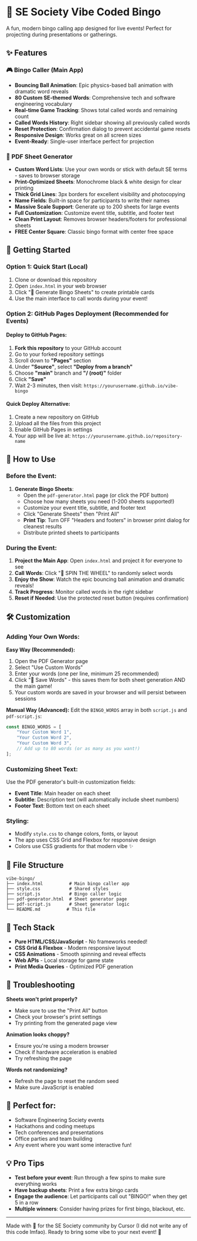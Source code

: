 # 🎯 SE Society Vibe Coded Bingo

A fun, modern bingo calling app designed for live events! Perfect for projecting during presentations or gatherings.

## ✨ Features

### 🎮 Bingo Caller (Main App)
- **Bouncing Ball Animation**: Epic physics-based ball animation with dramatic word reveals
- **80 Custom SE-themed Words**: Comprehensive tech and software engineering vocabulary
- **Real-time Game Tracking**: Shows total called words and remaining count
- **Called Words History**: Right sidebar showing all previously called words
- **Reset Protection**: Confirmation dialog to prevent accidental game resets
- **Responsive Design**: Works great on all screen sizes
- **Event-Ready**: Single-user interface perfect for projection

### 📄 PDF Sheet Generator
- **Custom Word Lists**: Use your own words or stick with default SE terms - saves to browser storage
- **Print-Optimized Sheets**: Monochrome black & white design for clear printing
- **Thick Grid Lines**: 3px borders for excellent visibility and photocopying
- **Name Fields**: Built-in space for participants to write their names
- **Massive Scale Support**: Generate up to 200 sheets for large events
- **Full Customization**: Customize event title, subtitle, and footer text
- **Clean Print Layout**: Removes browser headers/footers for professional sheets
- **FREE Center Square**: Classic bingo format with center free space

## 🚀 Getting Started

### Option 1: Quick Start (Local)
1. Clone or download this repository
2. Open `index.html` in your web browser
3. Click "📄 Generate Bingo Sheets" to create printable cards
4. Use the main interface to call words during your event!

### Option 2: GitHub Pages Deployment (Recommended for Events)

#### Deploy to GitHub Pages:
1. **Fork this repository** to your GitHub account
2. Go to your forked repository settings
3. Scroll down to **"Pages"** section
4. Under **"Source"**, select **"Deploy from a branch"**
5. Choose **"main"** branch and **"/ (root)"** folder
6. Click **"Save"**
7. Wait 2-3 minutes, then visit: `https://yourusername.github.io/vibe-bingo`

#### Quick Deploy Alternative:
1. Create a new repository on GitHub
2. Upload all the files from this project
3. Enable GitHub Pages in settings
4. Your app will be live at: `https://yourusername.github.io/repository-name`

## 🎯 How to Use

### Before the Event:
1. **Generate Bingo Sheets**: 
   - Open the `pdf-generator.html` page (or click the PDF button)
   - Choose how many sheets you need (1-200 sheets supported!)
   - Customize your event title, subtitle, and footer text
   - Click "Generate Sheets" then "Print All"
   - **Print Tip**: Turn OFF "Headers and footers" in browser print dialog for cleanest results
   - Distribute printed sheets to participants

### During the Event:
1. **Project the Main App**: Open `index.html` and project it for everyone to see
2. **Call Words**: Click "🎲 SPIN THE WHEEL" to randomly select words
3. **Enjoy the Show**: Watch the epic bouncing ball animation and dramatic reveals!
4. **Track Progress**: Monitor called words in the right sidebar
5. **Reset if Needed**: Use the protected reset button (requires confirmation)

## 🛠️ Customization

### Adding Your Own Words:
**Easy Way (Recommended):**
1. Open the PDF Generator page
2. Select "Use Custom Words" 
3. Enter your words (one per line, minimum 25 recommended)
4. Click "💾 Save Words" - this saves them for both sheet generation AND the main game!
5. Your custom words are saved in your browser and will persist between sessions

**Manual Way (Advanced):**
Edit the `BINGO_WORDS` array in both `script.js` and `pdf-script.js`:

```javascript
const BINGO_WORDS = [
    "Your Custom Word 1",
    "Your Custom Word 2",
    "Your Custom Word 3",
    // Add up to 80 words (or as many as you want!)
];
```

### Customizing Sheet Text:
Use the PDF generator's built-in customization fields:
- **Event Title**: Main header on each sheet
- **Subtitle**: Description text (will automatically include sheet numbers)
- **Footer Text**: Bottom text on each sheet

### Styling:
- Modify `style.css` to change colors, fonts, or layout
- The app uses CSS Grid and Flexbox for responsive design
- Colors use CSS gradients for that modern vibe ✨

## 📁 File Structure

```
vibe-bingo/
├── index.html          # Main bingo caller app
├── style.css           # Shared styles
├── script.js           # Bingo caller logic
├── pdf-generator.html  # Sheet generator page
├── pdf-script.js       # Sheet generator logic
└── README.md          # This file
```

## 🎨 Tech Stack

- **Pure HTML/CSS/JavaScript** - No frameworks needed!
- **CSS Grid & Flexbox** - Modern responsive layout
- **CSS Animations** - Smooth spinning and reveal effects
- **Web APIs** - Local storage for game state
- **Print Media Queries** - Optimized PDF generation

## 🐛 Troubleshooting

**Sheets won't print properly?**
- Make sure to use the "Print All" button
- Check your browser's print settings
- Try printing from the generated page view

**Animation looks choppy?**
- Ensure you're using a modern browser
- Check if hardware acceleration is enabled
- Try refreshing the page

**Words not randomizing?**
- Refresh the page to reset the random seed
- Make sure JavaScript is enabled

## 🎉 Perfect for:
- Software Engineering Society events
- Hackathons and coding meetups  
- Tech conferences and presentations
- Office parties and team building
- Any event where you want some interactive fun!

## 💡 Pro Tips
- **Test before your event**: Run through a few spins to make sure everything works
- **Have backup sheets**: Print a few extra bingo cards
- **Engage the audience**: Let participants call out "BINGO!" when they get 5 in a row
- **Multiple winners**: Consider having prizes for first bingo, blackout, etc.

---

Made with 💜 for the SE Society community by Cursor (I  did not write any of this code lmfao). Ready to bring some vibe to your next event! 🚀

